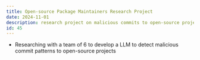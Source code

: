 ```yaml
---
title: Open-source Package Maintainers Research Project
date: 2024-11-01
description: research project on malicious commits to open-source projects
id: 45
---
```

- Researching with a team of 6 to develop a LLM to detect malicious commit patterns to open-source projects